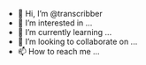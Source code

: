 - 👋 Hi, I’m @transcribber
- 👀 I’m interested in ...
- 🌱 I’m currently learning ...
- 💞️ I’m looking to collaborate on ...
- 📫 How to reach me ...

<!---
transcribber/transcribber is a ✨ special ✨ repository because its `README.md` (this file) appears on your GitHub profile.
You can click the Preview link to take a look at your changes.
--->
